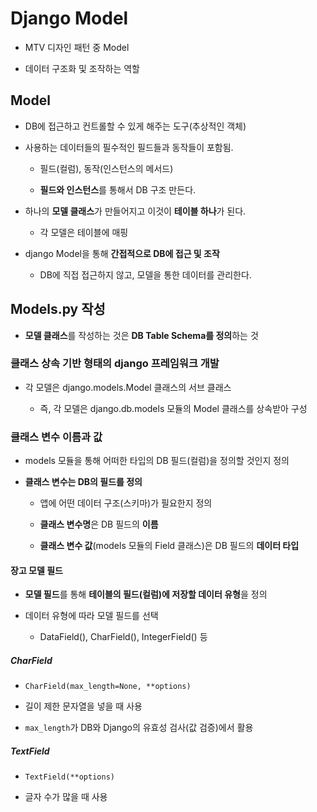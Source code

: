 # Django Model

- MTV 디자인 패턴 중 Model

- 데이터 구조화 및 조작하는 역할

## Model

- DB에 접근하고 컨트롤할 수 있게 해주는 도구(추상적인 객체)

- 사용하는 데이터들의 필수적인 필드들과 동작들이 포함됨.

    - 필드(컬럼), 동작(인스턴스의 메서드)

    - **필드와 인스턴스**를 통해서 DB 구조 만든다.

- 하나의 **모델 클래스**가 만들어지고 이것이 **테이블 하나**가 된다.

    - 각 모델은 테이블에 매핑

- django Model을 통해 **간접적으로 DB에 접근 및 조작**
    
    - DB에 직접 접근하지 않고, 모델을 통한 데이터를 관리한다.

## Models.py 작성

- **모델 클래스**를 작성하는 것은 **DB Table Schema를 정의**하는 것

### 클래스 상속 기반 형태의 django 프레임워크 개발

- 각 모델은 django.models.Model 클래스의 서브 클래스

    - 즉, 각 모델은 django.db.models 모듈의 Model 클래스를 상속받아 구성

### 클래스 변수 이름과 값

- models 모듈을 통해 어떠한 타입의 DB 필드(컬럼)을 정의할 것인지 정의

- **클래스 변수는 DB의 필드를 정의**

    - 앱에 어떤 데이터 구조(스키마)가 필요한지 정의

    - **클래스 변수명**은 DB 필드의 **이름**

    - **클래스 변수 값**(models 모듈의 Field 클래스)은 DB 필드의 **데이터 타입**

#### 장고 모델 필드

- **모델 필드**를 통해 **테이블의 필드(컬럼)에 저장할 데이터 유형**을 정의

- 데이터 유형에 따라 모델 필드를 선택

    - DataField(), CharField(), IntegerField() 등

##### CharField

- `CharField(max_length=None, **options)`

- 길이 제한 문자열을 넣을 때 사용

- `max_length`가 DB와 Django의 유효성 검사(값 검증)에서 활용

##### TextField

- `TextField(**options)`

- 글자 수가 많을 때 사용